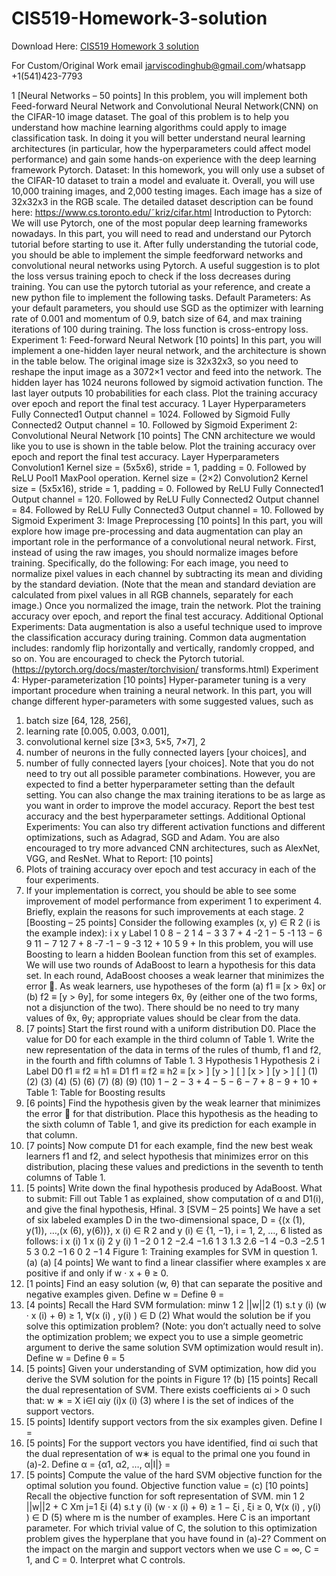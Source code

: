 # CIS519-Homework-3-solution

Download Here: [CIS519 Homework 3 solution](https://jarviscodinghub.com/assignment/cis519-homework-3-solution/)

For Custom/Original Work email jarviscodinghub@gmail.com/whatsapp +1(541)423-7793

1 [Neural Networks – 50 points]
In this problem, you will implement both Feed-forward Neural Network and Convolutional
Neural Network(CNN) on the CIFAR-10 image dataset. The goal of this problem is to help
you understand how machine learning algorithms could apply to image classification task.
In doing it you will better understand neural learning architectures (in particular, how the
hyperparameters could affect model performance) and gain some hands-on experience with
the deep learning framework Pytorch.
Dataset:
In this homework, you will only use a subset of the CIFAR-10 dataset to train a model
and evaluate it. Overall, you will use 10,000 training images, and 2,000 testing images. Each
image has a size of 32x32x3 in the RGB scale. The detailed dataset description can be found
here: https://www.cs.toronto.edu/˜kriz/cifar.html
Introduction to Pytorch:
We will use Pytorch, one of the most popular deep learning frameworks nowadays. In this
part, you will need to read and understand our Pytorch tutorial before starting to use it.
After fully understanding the tutorial code, you should be able to implement the simple feedforward networks and convolutional neural networks using Pytorch. A useful suggestion is
to plot the loss versus training epoch to check if the loss decreases during training. You can
use the pytorch tutorial as your reference, and create a new python file to implement the
following tasks.
Default Parameters:
As your default parameters, you should use SGD as the optimizer with learning rate of 0.001
and momentum of 0.9, batch size of 64, and max training iterations of 100 during training.
The loss function is cross-entropy loss.
Experiment 1: Feed-forward Neural Network [10 points]
In this part, you will implement a one-hidden layer neural network, and the architecture
is shown in the table below. The original image size is 32x32x3, so you need to reshape
the input image as a 3072×1 vector and feed into the network. The hidden layer has 1024
neurons followed by sigmoid activation function. The last layer outputs 10 probabilities for
each class. Plot the training accuracy over epoch and report the final test accuracy.
1
Layer Hyperparameters
Fully Connected1 Output channel = 1024. Followed by Sigmoid
Fully Connected2 Output channel = 10. Followed by Sigmoid
Experiment 2: Convolutional Neural Network [10 points]
The CNN architecture we would like you to use is shown in the table below. Plot the training
accuracy over epoch and report the final test accuracy.
Layer Hyperparameters
Convolution1 Kernel size = (5x5x6), stride = 1, padding = 0. Followed by ReLU
Pool1 MaxPool operation. Kernel size = (2×2)
Convolution2 Kernel size = (5x5x16), stride = 1, padding = 0. Followed by ReLU
Fully Connected1 Output channel = 120. Followed by ReLU
Fully Connected2 Output channel = 84. Followed by ReLU
Fully Connected3 Output channel = 10. Followed by Sigmoid
Experiment 3: Image Preprocessing [10 points]
In this part, you will explore how image pre-processing and data augmentation can play
an important role in the performance of a convolutional neural network. First, instead of
using the raw images, you should normalize images before training. Specifically, do the
following:
For each image, you need to normalize pixel values in each channel by subtracting its
mean and dividing by the standard deviation. (Note that the mean and standard deviation
are calculated from pixel values in all RGB channels, separately for each image.) Once you
normalized the image, train the network. Plot the training accuracy over epoch, and report
the final test accuracy.
Additional Optional Experiments: Data augmentation is also a useful technique used
to improve the classification accuracy during training. Common data augmentation includes:
randomly flip horizontally and vertically, randomly cropped, and so on. You are encouraged
to check the Pytorch tutorial. (https://pytorch.org/docs/master/torchvision/
transforms.html)
Experiment 4: Hyper-parameterization [10 points]
Hyper-parameter tuning is a very important procedure when training a neural network.
In this part, you will change different hyper-parameters with some suggested values, such as
1. batch size [64, 128, 256],
2. learning rate [0.005, 0.003, 0.001],
3. convolutional kernel size [3×3, 5×5, 7×7],
2
4. number of neurons in the fully connected layers [your choices], and
5. number of fully connected layers [your choices].
Note that you do not need to try out all possible parameter combinations. However, you
are expected to find a better hyperparameter setting than the default setting. You can also
change the max training iterations to be as large as you want in order to improve the model
accuracy. Report the best test accuracy and the best hyperparameter settings.
Additional Optional Experiments: You can also try different activation functions
and different optimizations, such as Adagrad, SGD and Adam. You are also encouraged to
try more advanced CNN architectures, such as AlexNet, VGG, and ResNet.
What to Report: [10 points]
1. Plots of training accuracy over epoch and test accuracy in each of the four experiments.
2. If your implementation is correct, you should be able to see some improvement of model
performance from experiment 1 to experiment 4. Briefly, explain the reasons for such improvements at each stage.
2 [Boosting – 25 points]
Consider the following examples (x, y) ∈ R
2
(i is the example index):
i x y Label
1 0 8 −
2 1 4 −
3 3 7 +
4 -2 1 −
5 -1 13 −
6 9 11 −
7 12 7 +
8 -7 -1 −
9 -3 12 +
10 5 9 +
In this problem, you will use Boosting to learn a hidden Boolean function from this set
of examples. We will use two rounds of AdaBoost to learn a hypothesis for this data set. In
each round, AdaBoost chooses a weak learner that minimizes the error . As weak learners,
use hypotheses of the form (a) f1 ≡ [x > θx] or (b) f2 ≡ [y > θy], for some integers θx, θy
(either one of the two forms, not a disjunction of the two). There should be no need to try
many values of θx, θy; appropriate values should be clear from the data.
1. [7 points] Start the first round with a uniform distribution D0. Place the value for
D0 for each example in the third column of Table 1. Write the new representation of
the data in terms of the rules of thumb, f1 and f2, in the fourth and fifth columns of
Table 1.
3
Hypothesis 1 Hypothesis 2
i Label D0 f1 ≡ f2 ≡ h1 ≡ D1 f1 ≡ f2 ≡ h2 ≡
[x > ] [y > ] [ ] [x > ] [y > ] [ ]
(1) (2) (3) (4) (5) (6) (7) (8) (9) (10)
1 −
2 −
3 +
4 −
5 −
6 −
7 +
8 −
9 +
10 +
Table 1: Table for Boosting results
2. [6 points] Find the hypothesis given by the weak learner that minimizes the error
 for that distribution. Place this hypothesis as the heading to the sixth column of
Table 1, and give its prediction for each example in that column.
3. [7 points] Now compute D1 for each example, find the new best weak learners f1 and
f2, and select hypothesis that minimizes error on this distribution, placing these values
and predictions in the seventh to tenth columns of Table 1.
4. [5 points] Write down the final hypothesis produced by AdaBoost.
What to submit: Fill out Table 1 as explained, show computation of α and D1(i), and
give the final hypothesis, Hfinal.
3 [SVM – 25 points]
We have a set of six labeled examples D in the two-dimensional space, D = {(x
(1), y(1)), …,(x
(6), y(6))},
x
(i) ∈ R
2 and y
(i) ∈ {1, −1}, i = 1, 2, …, 6 listed as follows:
i x
(i)
1 x
(i)
2
y
(i)
1 −2 0 1
2 −2.4 −1.6 1
3 1.3 2.6 −1
4 −0.3 −2.5 1
5 3 0.2 −1
6 0 2 −1
4
Figure 1: Training examples for SVM in question 1.(a)
(a) [4 points] We want to find a linear classifier where examples x are positive if and only
if w · x + θ ≥ 0.
1. [1 points] Find an easy solution (w, θ) that can separate the positive and negative
examples given.
Define w =
Define θ =
2. [4 points] Recall the Hard SVM formulation:
minw
1
2
||w||2
(1)
s.t y
(i)
(w · x
(i) + θ) ≥ 1, ∀(x
(i)
, y(i)
) ∈ D (2)
What would the solution be if you solve this optimization problem? (Note: you
don’t actually need to solve the optimization problem; we expect you to use a
simple geometric argument to derive the same solution SVM optimization would
result in).
Define w =
Define θ =
5
3. [5 points] Given your understanding of SVM optimization, how did you derive the
SVM solution for the points in Figure 1?
(b) [15 points] Recall the dual representation of SVM. There exists coefficients αi > 0 such
that:
w
∗ =
X
i∈I
αiy
(i)x
(i)
(3)
where I is the set of indices of the support vectors.
1. [5 points] Identify support vectors from the six examples given.
Define I =
2. [5 points] For the support vectors you have identified, find αi such that the dual
representation of w∗
is equal to the primal one you found in (a)-2.
Define α = {α1, α2, …, α|I|} =
3. [5 points] Compute the value of the hard SVM objective function for the optimal
solution you found.
Objective function value =
(c) [10 points] Recall the objective function for soft representation of SVM.
min 1
2
||w||2 + C
Xm
j=1
ξi (4)
s.t y
(i)
(w · x
(i) + θ) ≥ 1 − ξi
, ξi ≥ 0, ∀(x
(i)
, y(i)
) ∈ D (5)
where m is the number of examples. Here C is an important parameter. For which
trivial value of C, the solution to this optimization problem gives the hyperplane that
you have found in (a)-2? Comment on the impact on the margin and support
vectors when we use C = ∞, C = 1, and C = 0. Interpret what C controls.
